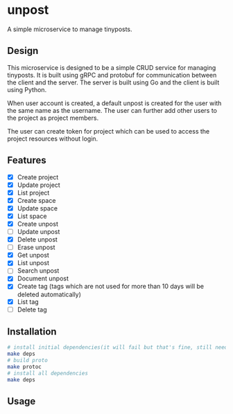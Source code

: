 # unpost

A simple microservice to manage tinyposts.

## Design

This microservice is designed to be a simple CRUD service for managing tinyposts. 
It is built using gRPC and protobuf for communication between the client and the server. 
The server is built using Go and the client is built using Python.

When user account is created, a default unpost is created for the user with the same name as the username.
The user can further add other users to the project as project members.

The user can create token for project which can be used to access the project resources without login.

## Features

- [x] Create project
- [x] Update project
- [x] List project
- [x] Create space
- [x] Update space
- [x] List space
- [x] Create unpost
- [ ] Update unpost
- [x] Delete unpost
- [ ] Erase unpost
- [x] Get unpost
- [x] List unpost
- [ ] Search unpost
- [x] Document unpost
- [x] Create tag (tags which are not used for more than 10 days will be deleted automatically)
- [x] List tag
- [ ] Delete tag

## Installation

```bash
# install initial dependencies(it will fail but that's fine, still need to run it)
make deps
# build proto
make protoc
# install all dependencies
make deps
```

## Usage
